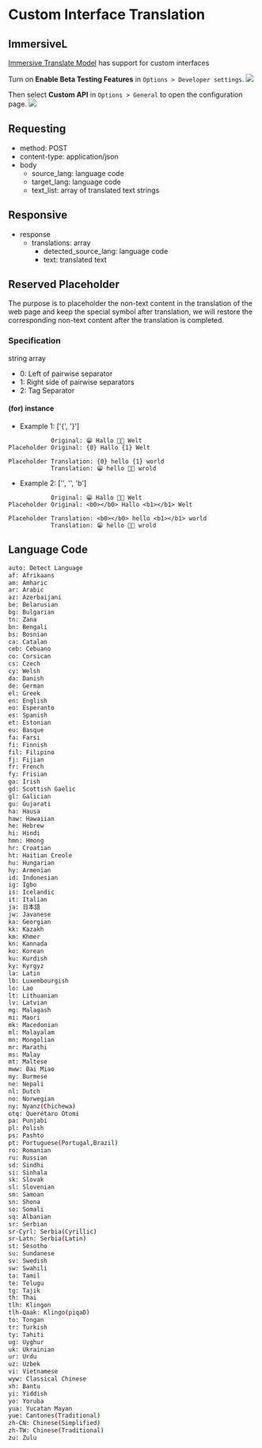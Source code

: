 # Custom Interface Translation

## ImmersiveL

[Immersive Translate Model](https://github.com/immersive-translate/ImmersiveL) has support for custom interfaces

Turn on **Enable Beta Testing Features** in `Options > Developer settings`.
![](https://s.immersivetranslate.com/assets/turn_on_beta_en.jpeg)



Then select **Custom API** in `Options > General` to open the configuration page.
![](https://s.immersivetranslate.com/assets/select_custon_api_en.jpeg)

## Requesting

- method: POST
- content-type: application/json
- body
  - source_lang: language code
  - target_lang: language code
  - text_list: array of translated text strings

## Responsive

- response
  - translations: array
    - detected_source_lang: language code
    - text: translated text

## Reserved Placeholder

The purpose is to placeholder the non-text content in the translation of the web page and keep the special symbol after translation, we will restore the corresponding non-text content after the translation is completed.

### Specification

string array

- 0: Left of pairwise separator
- 1: Right side of pairwise separators
- 2: Tag Separator

#### (for) instance

- Example 1: ['{', '}']

```
            Original: 😁 Hallo 👏🏻 Welt
Placeholder Original: {0} Hallo {1} Welt

Placeholder Translation: {0} hello {1} world
            Translation: 😁 hello 👏🏻 wrold
```

- Example 2: ['', '', 'b']

```
            Original: 😁 Hallo 👏🏻 Welt
Placeholder Original: <b0></b0> Hallo <b1></b1> Welt

Placeholder Translation: <b0></b0> hello <b1></b1> world
            Translation: 😁 hello 👏🏻 wrold
```

## Language Code

```bash
auto: Detect Language
af: Afrikaans
am: Amharic
ar: Arabic
az: Azerbaijani
be: Belarusian
bg: Bulgarian
tn: Zana
bn: Bengali
bs: Bosnian
ca: Catalan
ceb: Cebuano
co: Corsican
cs: Czech
cy: Welsh
da: Danish
de: German
el: Greek
en: English
eo: Esperanto
es: Spanish
et: Estonian
eu: Basque
fa: Farsi
fi: Finnish
fil: Filipino
fj: Fijian
fr: French
fy: Frisian
ga: Irish
gd: Scottish Gaelic
gl: Galician
gu: Gujarati
ha: Hausa
haw: Hawaiian
he: Hebrew
hi: Hindi
hmn: Hmong
hr: Croatian
ht: Haitian Creole
hu: Hungarian
hy: Armenian
id: Indonesian
ig: Igbo
is: Icelandic
it: Italian
ja: 日本語
jw: Javanese
ka: Georgian
kk: Kazakh
km: Khmer
kn: Kannada
ko: Korean
ku: Kurdish
ky: Kyrgyz
la: Latin
lb: Luxembourgish
lo: Lao
lt: Lithuanian
lv: Latvian
mg: Malagash
mi: Maori
mk: Macedonian
ml: Malayalam
mn: Mongolian
mr: Marathi
ms: Malay
mt: Maltese
mww: Bai Miao
my: Burmese
ne: Nepali
nl: Dutch
no: Norwegian
ny: Nyanz(Chichewa)
otq: Querétaro Otomi
pa: Punjabi
pl: Polish
ps: Pashto
pt: Portuguese(Portugal,Brazil)
ro: Romanian
ru: Russian
sd: Sindhi
si: Sinhala
sk: Slovak
sl: Slovenian
sm: Samoan
sn: Shona
so: Somali
sq: Albanian
sr: Serbian
sr-Cyrl: Serbia(Cyrillic)
sr-Latn: Serbia(Latin)
st: Sesotho
su: Sundanese
sv: Swedish
sw: Swahili
ta: Tamil
te: Telugu
tg: Tajik
th: Thai
tlh: Klingon
tlh-Qaak: Klingo(piqaD)
to: Tongan
tr: Turkish
ty: Tahiti
ug: Uyghur
uk: Ukrainian
ur: Urdu
uz: Uzbek
vi: Vietnamese
wyw: Classical Chinese
xh: Bantu
yi: Yiddish
yo: Yoruba
yua: Yucatan Mayan
yue: Cantones(Traditional)
zh-CN: Chinese(Simplified)
zh-TW: Chinese(Traditional)
zu: Zulu
```
